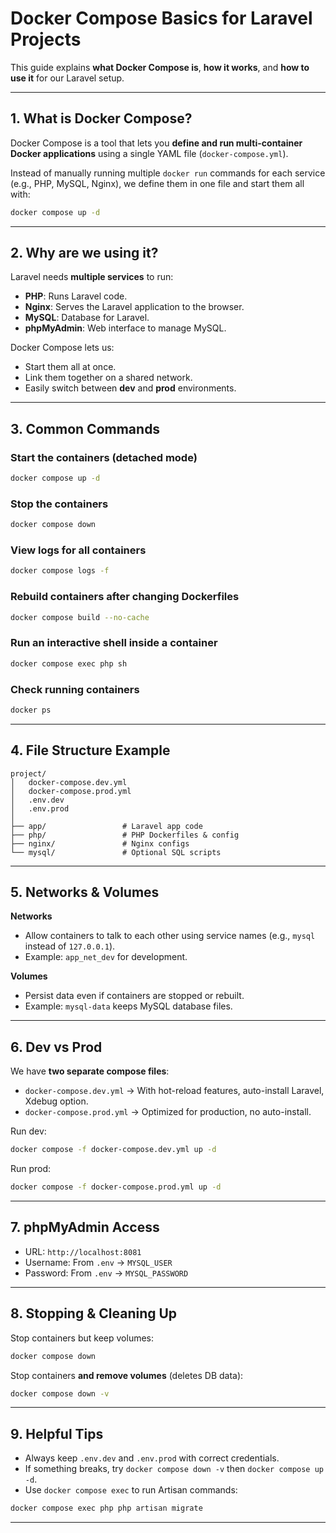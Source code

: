 # Docker Compose Basics for Laravel Projects

This guide explains **what Docker Compose is**, **how it works**, and **how to use it** for our Laravel setup.

---

## 1. What is Docker Compose?

Docker Compose is a tool that lets you **define and run multi-container Docker applications** using a single YAML file (`docker-compose.yml`).

Instead of manually running multiple `docker run` commands for each service (e.g., PHP, MySQL, Nginx), we define them in one file and start them all with:

```bash
docker compose up -d
```

---

## 2. Why are we using it?

Laravel needs **multiple services** to run:

* **PHP**: Runs Laravel code.
* **Nginx**: Serves the Laravel application to the browser.
* **MySQL**: Database for Laravel.
* **phpMyAdmin**: Web interface to manage MySQL.

Docker Compose lets us:

* Start them all at once.
* Link them together on a shared network.
* Easily switch between **dev** and **prod** environments.

---

## 3. Common Commands

### Start the containers (detached mode)

```bash
docker compose up -d
```

### Stop the containers

```bash
docker compose down
```

### View logs for all containers

```bash
docker compose logs -f
```

### Rebuild containers after changing Dockerfiles

```bash
docker compose build --no-cache
```

### Run an interactive shell inside a container

```bash
docker compose exec php sh
```

### Check running containers

```bash
docker ps
```

---

## 4. File Structure Example

```
project/
│   docker-compose.dev.yml
│   docker-compose.prod.yml
│   .env.dev
│   .env.prod
│
├── app/                 # Laravel app code
├── php/                 # PHP Dockerfiles & config
├── nginx/               # Nginx configs
└── mysql/               # Optional SQL scripts
```

---

## 5. Networks & Volumes

**Networks**

* Allow containers to talk to each other using service names (e.g., `mysql` instead of `127.0.0.1`).
* Example: `app_net_dev` for development.

**Volumes**

* Persist data even if containers are stopped or rebuilt.
* Example: `mysql-data` keeps MySQL database files.

---

## 6. Dev vs Prod

We have **two separate compose files**:

* `docker-compose.dev.yml` → With hot-reload features, auto-install Laravel, Xdebug option.
* `docker-compose.prod.yml` → Optimized for production, no auto-install.

Run dev:

```bash
docker compose -f docker-compose.dev.yml up -d
```

Run prod:

```bash
docker compose -f docker-compose.prod.yml up -d
```

---

## 7. phpMyAdmin Access

* URL: `http://localhost:8081`
* Username: From `.env` → `MYSQL_USER`
* Password: From `.env` → `MYSQL_PASSWORD`

---

## 8. Stopping & Cleaning Up

Stop containers but keep volumes:

```bash
docker compose down
```

Stop containers **and remove volumes** (deletes DB data):

```bash
docker compose down -v
```

---

## 9. Helpful Tips

* Always keep `.env.dev` and `.env.prod` with correct credentials.
* If something breaks, try `docker compose down -v` then `docker compose up -d`.
* Use `docker compose exec` to run Artisan commands:

```bash
docker compose exec php php artisan migrate
```

---